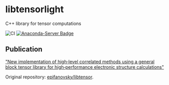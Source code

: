 # libtensorlight
C++ library for tensor computations

![CI](https://github.com/adc-connect/libtensor/workflows/CI/badge.svg)
[![Anaconda-Server Badge](https://anaconda.org/adcc/libtensorlight/badges/version.svg)](https://anaconda.org/adcc/libtensorlight)


## Publication
["New implementation of high‐level correlated methods using a general block tensor library for high‐performance electronic structure calculations"](https://doi.org/10.1002/jcc.23377)

Original repository: [epifanovsky/libtensor](https://github.com/epifanovsky/libtensor).

